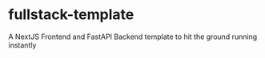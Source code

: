 # fullstack-template
A NextJS Frontend and FastAPI Backend template to hit the ground running instantly
